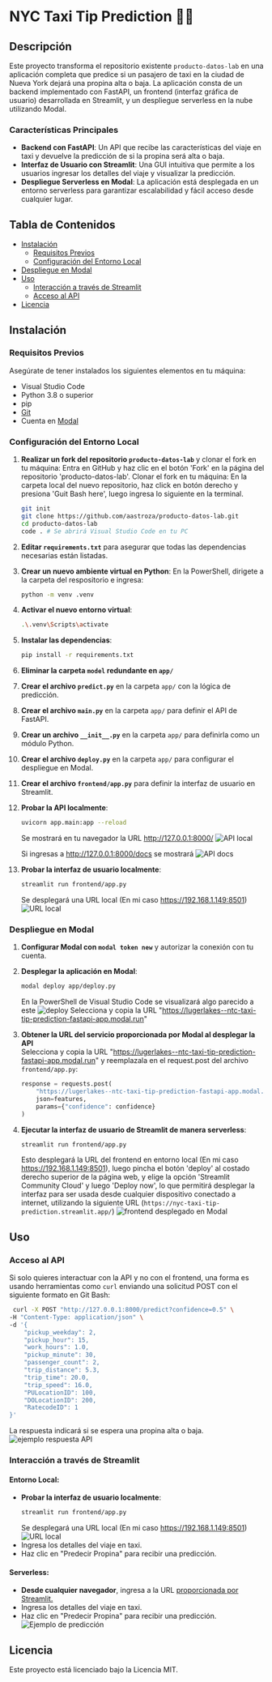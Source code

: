 # NYC Taxi Tip Prediction 🗽🚖

## Descripción

Este proyecto transforma el repositorio existente `producto-datos-lab` en una aplicación completa que predice si un pasajero de taxi en la ciudad de Nueva York dejará una propina alta o baja. La aplicación consta de un backend implementado con FastAPI, un frontend (interfaz gráfica de usuario) desarrollada en Streamlit, y un despliegue serverless en la nube utilizando Modal.

### Características Principales

- **Backend con FastAPI**: Un API que recibe las características del viaje en taxi y devuelve la predicción de si la propina será alta o baja.
- **Interfaz de Usuario con Streamlit**: Una GUI intuitiva que permite a los usuarios ingresar los detalles del viaje y visualizar la predicción.
- **Despliegue Serverless en Modal**: La aplicación está desplegada en un entorno serverless para garantizar escalabilidad y fácil acceso desde cualquier lugar.

## Tabla de Contenidos

- [Instalación](#instalación)
  - [Requisitos Previos](#requisitos-previos)
  - [Configuración del Entorno Local](#configuración-del-entorno-local)
- [Despliegue en Modal](#despliegue-en-modal)
- [Uso](#uso)
  - [Interacción a través de Streamlit](#interacción-a-través-de-streamlit)
  - [Acceso al API](#acceso-al-api)
- [Licencia](#licencia)

## Instalación

### Requisitos Previos

Asegúrate de tener instalados los siguientes elementos en tu máquina:

- Visual Studio Code
- Python 3.8 o superior
- pip
- [Git](https://git-scm.com/downloads)
- Cuenta en [Modal](https://modal.com)

### Configuración del Entorno Local

1. **Realizar un fork del repositorio `producto-datos-lab`** y clonar el fork en tu máquina:
   Entra en GitHub y haz clic en el botón 'Fork' en la página del repositorio 'producto-datos-lab'.
   Clonar el fork en tu máquina: En la carpeta local del nuevo repositorio, haz click en botón derecho y presiona 'Guit Bash here', luego ingresa lo siguiente en la terminal.
    ```bash
    git init
    git clone https://github.com/aastroza/producto-datos-lab.git
    cd producto-datos-lab
    code . # Se abrirá Visual Studio Code en tu PC
    ```
2. **Editar `requirements.txt`** para asegurar que todas las dependencias necesarias están listadas.

3. **Crear un nuevo ambiente virtual en Python**:
  En la PowerShell, dirigete a la carpeta del respositorio e ingresa:
    ```bash
    python -m venv .venv
    ```

4. **Activar el nuevo entorno virtual**:
    ```bash
    .\.venv\Scripts\activate
    ```

5. **Instalar las dependencias**:
    ```bash
    pip install -r requirements.txt
    ```

6. **Eliminar la carpeta `model` redundante en `app/`** 

7. **Crear el archivo `predict.py`** en la carpeta `app/` con la lógica de predicción.

8. **Crear el archivo `main.py`** en la carpeta `app/` para definir el API de FastAPI.

9. **Crear un archivo `__init__.py`** en la carpeta `app/` para definirla como un módulo Python.

10. **Crear el archivo `deploy.py`** en la carpeta `app/` para configurar el despliegue en Modal.

11. **Crear el archivo `frontend/app.py`** para definir la interfaz de usuario en Streamlit.

12. **Probar la API localmente**:
    ```bash
    uvicorn app.main:app --reload
    ```
    Se mostrará en tu navegador la URL http://127.0.0.1:8000/ ![API local](./assets/Screenshots/Screenshot_FastAPI.png)

    Si ingresas a http://127.0.0.1:8000/docs se mostrará ![API docs](./assets/Screenshots/Screenshot_API_docs.png)

13. **Probar la interfaz de usuario localmente**:
    ```bash
    streamlit run frontend/app.py
    ```
    Se desplegará una URL local (En mi caso https://192.168.1.149:8501) ![URL local](./assets/Screenshots/Screenshot_streamlit_localhost.png)

### Despliegue en Modal

1. **Configurar Modal con `modal token new`** y autorizar la conexión con tu cuenta.

2. **Desplegar la aplicación en Modal**:
    ```bash
    modal deploy app/deploy.py
    ```
    En la PowerShell de Visual Studio Code se visualizará algo parecido a este ![deploy](./assets/Screenshots/Screenshot_deploy_modal_model_run.png)
    Selecciona y copia la URL "https://lugerlakes--ntc-taxi-tip-prediction-fastapi-app.modal.run"

3. **Obtener la URL del servicio proporcionada por Modal al desplegar la API**  
    Selecciona y copia la URL "https://lugerlakes--ntc-taxi-tip-prediction-fastapi-app.modal.run" y reemplazala en el request.post del archivo `frontend/app.py`:

    ```python
    response = requests.post(
        "https://lugerlakes--ntc-taxi-tip-prediction-fastapi-app.modal.run/predict", # URL de Modal
        json=features,
        params={"confidence": confidence}
    )
    ```

4. **Ejecutar la interfaz de usuario de Streamlit de manera serverless**:
    ```bash
    streamlit run frontend/app.py
    ```
   Esto desplegará la URL del frontend en entorno local (En mi caso https://192.168.1.149:8501), luego pincha el botón 'deploy' al costado derecho superior de la página web, y elige la opción 'Streamlit Community Cloud' y luego 'Deploy now', 
   lo que permitirá desplegar la interfaz para ser usada desde cualquier dispositivo conectado a internet, utilizando la siguiente URL (`https://nyc-taxi-tip-prediction.streamlit.app/`)  ![frontend desplegado en Modal](./assets/Screenshots/Screenshot%20_frontend_Modal.png)

## Uso

### Acceso al API

Si solo quieres interactuar con la API y no con el frontend, una forma es usando herramientas como `curl` enviando una solicitud POST con el siguiente formato en Git Bash:
```bash
 curl -X POST "http://127.0.0.1:8000/predict?confidence=0.5" \
-H "Content-Type: application/json" \
-d '{
    "pickup_weekday": 2,
    "pickup_hour": 15,
    "work_hours": 1.0,
    "pickup_minute": 30,
    "passenger_count": 2,
    "trip_distance": 5.3,
    "trip_time": 20.0,
    "trip_speed": 16.0,
    "PULocationID": 100,
    "DOLocationID": 200,
    "RatecodeID": 1
}'
```
La respuesta indicará si se espera una propina alta o baja. ![ejemplo respuesta API](./assets/Screenshots/Screenshot_response_API_POST.png)

### Interacción a través de Streamlit

#### Entorno Local:
-  **Probar la interfaz de usuario localmente**:
      ```bash
      streamlit run frontend/app.py
      ```
      Se desplegará una URL local (En mi caso https://192.168.1.149:8501) ![URL local](./assets/Screenshots/Screenshot_streamlit_localhost.png)
- Ingresa los detalles del viaje en taxi.
- Haz clic en "Predecir Propina" para recibir una predicción.

#### Serverless:
- **Desde cualquier navegador**, ingresa a la URL [proporcionada por Streamlit.](https://nyc-taxi-tip-prediction.streamlit.app/)
- Ingresa los detalles del viaje en taxi.
- Haz clic en "Predecir Propina" para recibir una predicción. ![Ejemplo de predicción](./assets/Screenshots/Screenshot_ejemplo_prediction_low_tip.png)

## Licencia
Este proyecto está licenciado bajo la Licencia MIT.